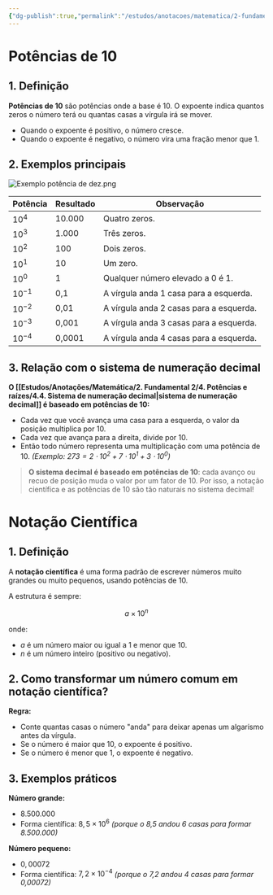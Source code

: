 ```yaml
---
{"dg-publish":true,"permalink":"/estudos/anotacoes/matematica/2-fundamental-2/4-potencias-e-raizes/4-3-potencias-de-dez-e-notacao-cientifica/"}
---
```


# Potências de 10

## 1. Definição

**Potências de 10** são potências onde a base é 10. O expoente indica quantos zeros o número terá ou quantas casas a vírgula irá se mover.

- Quando o expoente é positivo, o número cresce.
- Quando o expoente é negativo, o número vira uma fração menor que 1.

## 2. Exemplos principais

![Exemplo potência de dez.png](/img/user/assets/Notas/Matem%C3%A1tica%20e%20Natureza/2.%20Fundamental%202/4.%20Pot%C3%AAncias%20e%20ra%C3%ADzes/Exemplo%20pot%C3%AAncia%20de%20dez.png)

| Potência       | Resultado | Observação                                         |
|----------------|-----------|----------------------------------------------------|
| $10^4$     | 10.000    | Quatro zeros.                                      |
| $10^3$     | 1.000     | Três zeros.                                        |
| $10^2$     | 100       | Dois zeros.                                        |
| $10^1$     | 10        | Um zero.                                           |
| $10^0$     | 1         | Qualquer número elevado a 0 é 1.                   |
| $10^{-1}$  | 0,1       | A vírgula anda 1 casa para a esquerda.             |
| $10^{-2}$  | 0,01      | A vírgula anda 2 casas para a esquerda.            |
| $10^{-3}$  | 0,001     | A vírgula anda 3 casas para a esquerda.            |
| $10^{-4}$  | 0,0001    | A vírgula anda 4 casas para a esquerda.            |

## 3. Relação com o sistema de numeração decimal

**O [[Estudos/Anotações/Matemática/2. Fundamental 2/4. Potências e raízes/4.4. Sistema de numeração decimal\|sistema de numeração decimal]] é baseado em potências de 10:**

- Cada vez que você avança uma casa para a esquerda, o valor da posição multiplica por 10.
- Cada vez que avança para a direita, divide por 10.
- Então todo número representa uma multiplicação com uma potência de 10.
	*(Exemplo: $273 = 2 \cdot 10^2 + 7 \cdot 10^1 + 3 \cdot 10^0$)*

> **O sistema decimal é baseado em potências de 10**: cada avanço ou recuo de posição muda o valor por um fator de 10.
> Por isso, a notação científica e as potências de 10 são tão naturais no sistema decimal!

# Notação Científica

## 1. Definição

A **notação científica** é uma forma padrão de escrever números muito grandes ou muito pequenos, usando potências de 10.

A estrutura é sempre:

$$
a \times 10^n
$$

onde:
- $a$ é um número maior ou igual a 1 e menor que 10.
- $n$ é um número inteiro (positivo ou negativo).

## 2. Como transformar um número comum em notação científica?

**Regra:**
- Conte quantas casas o número "anda" para deixar apenas um algarismo antes da vírgula.
- Se o número é maior que 10, o expoente é positivo.
- Se o número é menor que 1, o expoente é negativo.

## 3. Exemplos práticos

**Número grande:**
- $8.500.000$
- Forma científica: $8,5 \times 10^6$
	*(porque o 8,5 andou 6 casas para formar 8.500.000)*

**Número pequeno:**
- $0,00072$
- Forma científica: $7,2 \times 10^{-4}$
	*(porque o 7,2 andou 4 casas para formar 0,00072)*
